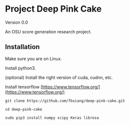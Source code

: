 # Project Deep Pink Cake

Version 0.0

An OSU score generation research project.

## Installation
Make sure you are on Linux.

Install python3.

(optional) Install the right version of cuda, cudnn, etc.

Install tensorflow [https://www.tensorflow.org/](https://www.tensorflow.org/)

`git clone https://github.com/fbxiang/deep-pink-cake.git`

`cd deep-pink-cake`

`sudo pip3 install numpy scipy Keras librosa`




